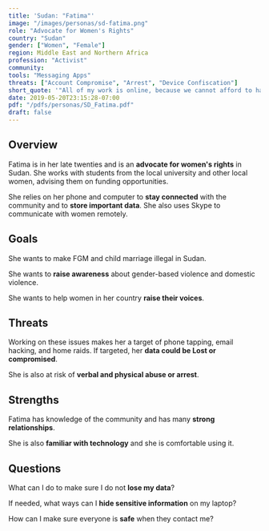 ```yaml
---
title: 'Sudan: "Fatima"'
image: "/images/personas/sd-fatima.png"
role: "Advocate for Women's Rights"
country: "Sudan"
gender: ["Women", "Female"]
region: Middle East and Northern Africa
profession: "Activist"
community:
tools: "Messaging Apps"
threats: ["Account Compromise", "Arrest", "Device Confiscation"]
short_quote: '"All of my work is online, because we cannot afford to have an office. All of our budget directly funds our activities."'
date: 2019-05-20T23:15:28-07:00
pdf: "/pdfs/personas/SD_Fatima.pdf"
draft: false
---
```


## Overview

Fatima is in her late twenties and is an **advocate for women's rights** in Sudan. She works with students from the local university and other local women, advising them on funding opportunities.

She relies on her phone and computer to **stay connected** with the community and to **store important data**. She also uses Skype to communicate with women remotely.


## Goals

She wants to make FGM and child marriage illegal in Sudan.

She wants to **raise awareness** about gender-based violence and domestic violence.

She wants to help women in her country **raise their voices**.


## Threats

Working on these issues makes her a target of phone tapping, email hacking, and home raids. If targeted, her **data could be Lost or compromised**.

She is also at risk of **verbal and physical abuse or arrest**.


## Strengths

Fatima has knowledge of the community and has many **strong relationships**.

She is also **familiar with technology** and she is comfortable using it.


## Questions

What can I do to make sure I do not **lose my data**?

If needed, what ways can I **hide sensitive information** on my laptop?

How can I make sure everyone is **safe** when they contact me?
